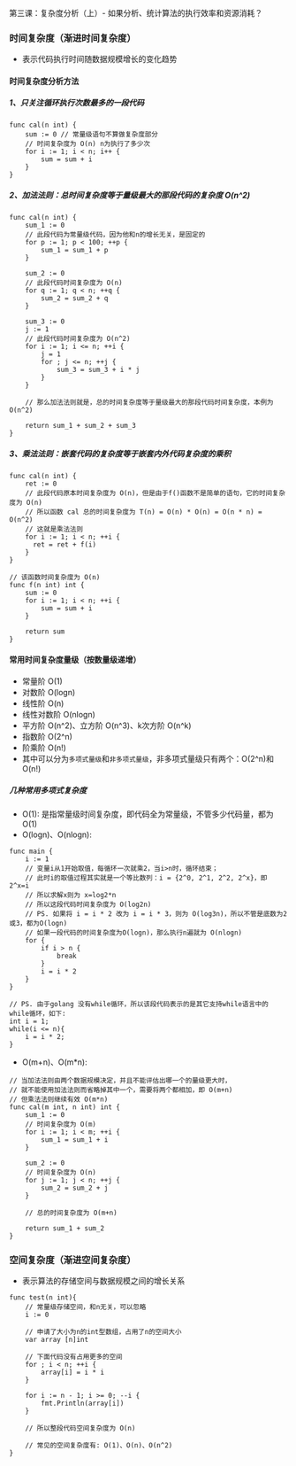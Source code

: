 第三课：复杂度分析（上）- 如果分析、统计算法的执行效率和资源消耗？

### 时间复杂度（渐进时间复杂度）
- 表示代码执行时间随数据规模增长的变化趋势
#### 时间复杂度分析方法
##### 1、只关注循环执行次数最多的一段代码
```
func cal(n int) {
    sum := 0 // 常量级语句不算做复杂度部分
    // 时间复杂度为 O(n) n为执行了多少次
    for i := 1; i < n; i++ {
        sum = sum + i
    }
}
```

##### 2、加法法则：总时间复杂度等于量级最大的那段代码的复杂度 O(n^2)
```
func cal(n int) {
    sum_1 := 0
    // 此段代码为常量级代码，因为他和n的增长无关，是固定的
    for p := 1; p < 100; ++p {
        sum_1 = sum_1 + p
    }

    sum_2 := 0
    // 此段代码时间复杂度为 O(n)
    for q := 1; q < n; ++q {
        sum_2 = sum_2 + q
    }

    sum_3 := 0
    j := 1
    // 此段代码时间复杂度为 O(n^2)
    for i := 1; i <= n; ++i {
        j = 1
        for ; j <= n; ++j {
            sum_3 = sum_3 + i * j
        }
    }

    // 那么加法法则就是，总的时间复杂度等于量级最大的那段代码时间复杂度，本例为 O(n^2)

    return sum_1 + sum_2 + sum_3
}
```

##### 3、乘法法则：嵌套代码的复杂度等于嵌套内外代码复杂度的乘积
```
func cal(n int) {
    ret := 0
    // 此段代码原本时间复杂度为 O(n)，但是由于f()函数不是简单的语句，它的时间复杂度为 O(n)
    // 所以函数 cal 总的时间复杂度为 T(n) = O(n) * O(n) = O(n * n) = O(n^2)
    // 这就是乘法法则
    for i := 1; i < n; ++i {
      ret = ret + f(i)
    }
}

// 该函数时间复杂度为 O(n)
func f(n int) int {
    sum := 0
    for i := 1; i < n; ++i {
        sum = sum + i
    }

    return sum
}
```

#### 常用时间复杂度量级（按数量级递增）
- 常量阶 O(1)
- 对数阶 O(logn)
- 线性阶 O(n)
- 线性对数阶 O(nlogn)
- 平方阶 O(n^2)、立方阶 O(n^3)、k次方阶 O(n^k)
- 指数阶 O(2^n)
- 阶乘阶 O(n!)
- 其中可以分为`多项式量级`和`非多项式量级`，非多项式量级只有两个：O(2^n)和O(n!)

##### 几种常用多项式复杂度
- O(1): 是指常量级时间复杂度，即代码全为常量级，不管多少代码量，都为 O(1)
- O(logn)、O(nlogn):
```
func main {
    i := 1
    // 变量i从1开始取值，每循环一次就乘2，当i>n时，循环结束；
    // 此时i的取值过程其实就是一个等比数列：i = {2^0, 2^1, 2^2, 2^x}，即 2^x=i
    // 所以求解x则为 x=log2*n
    // 所以这段代码时间复杂度为 O(log2n)
    // PS. 如果将 i = i * 2 改为 i = i * 3，则为 O(log3n)，所以不管是底数为2或3，都为O(logn)
    // 如果一段代码的时间复杂度为O(logn)，那么执行n遍就为 O(nlogn)
    for {
        if i > n {
            break
        }
        i = i * 2
    }
}

// PS. 由于golang 没有while循环，所以该段代码表示的是其它支持while语言中的while循环，如下:
int i = 1;
while(i <= n){
    i = i * 2;
}
```
- O(m+n)、O(m*n):
```
// 当加法法则由两个数据规模决定，并且不能评估出哪一个的量级更大时，
// 就不能使用加法法则而省略掉其中一个，需要将两个都相加，即 O(m+n)
// 但乘法法则继续有效 O(m*n)
func cal(m int, n int) int {
    sum_1 := 0
    // 时间复杂度为 O(m)
    for i := 1; i < m; ++i {
        sum_1 = sum_1 + i
    }

    sum_2 := 0
    // 时间复杂度为 O(n)
    for j := 1; j < n; ++j {
        sum_2 = sum_2 + j
    }

    // 总的时间复杂度为 O(m+n)

    return sum_1 + sum_2
}

```

### 空间复杂度（渐进空间复杂度）
- 表示算法的存储空间与数据规模之间的增长关系
```
func test(n int){
    // 常量级存储空间，和n无关，可以忽略
    i := 0

    // 申请了大小为n的int型数组，占用了n的空间大小
    var array [n]int

    // 下面代码没有占用更多的空间
    for ; i < n; ++i {
        array[i] = i * i
    }

    for i := n - 1; i >= 0; --i {
        fmt.Println(array[i])
    }

    // 所以整段代码空间复杂度为 O(n)

    // 常见的空间复杂度有: O(1)、O(n)、O(n^2)
}
```